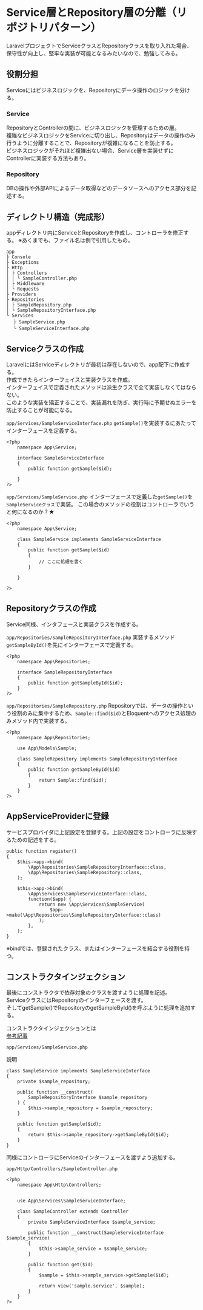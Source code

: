 # Service層とRepository層の分離（リポジトリパターン）
LaravelプロジェクトでServiceクラスとRepositoryクラスを取り入れた場合、<br />
保守性が向上し、堅牢な実装が可能となるみたいなので、勉強してみる。<br />
## 役割分担
Serviceにはビジネスロジックを、Repositoryにデータ操作のロジックを分ける。
### Service
RepositoryとControllerの間に、ビジネスロジックを管理するための層。<br />
複雑なビジネスロジックをServiceに切り出し、Repositoryはデータの操作のみ行うように分離することで、Repositoryが複雑になることを防止する。<br />
ビジネスロジックがそれほど複雑出ない場合、Service層を実装せずにControllerに実装する方法もあり。
### Repository
DBの操作や外部APIによるデータ取得などのデータソースへのアクセス部分を記述する。
## ディレクトリ構造（完成形）
appディレクトリ内にServiceとRepositoryを作成し、コントローラを修正する。
※あくまでも、ファイル名は例で引用したもの。
```
app
├ Console
├ Exceptions
├ Http
│ ├ Controllers
│ │ └ SampleController.php
│ ├ Middleware	
│ └ Requests
├ Providers
├ Repositories
│ ├ SampleRepository.php
│ └ SampleRepositoryInterface.php
└ Services
　 ├ SampleService.php
　 └ SampleServiceInterface.php
```
## Serviceクラスの作成
LaravelにはServiceディレクトリが最初は存在しないので、app配下に作成する。<br />
作成できたらインターフェイスと実装クラスを作成。<br />
インターフェイスで定義されたメソッドは派生クラスで全て実装しなくてはならない。<br />
このような実装を矯正することで、実装漏れを防ぎ、実行時に予期せぬエラーを防止することが可能になる。

`app/Services/SampleServiceInterface.php`
`getSample()`を実装するにあたってインターフェースを定義する。
```
<?php
    namespace App\Service;

    interface SampleServiceInterface
    {
        public function getSample($id);

    }
?>
```

`app/Services/SampleService.php`
インターフェースで定義した`getSample()`を`SampleServiceクラス`で実装。
この場合のメソッドの役割はコントローラでいうと何になるのか？★
```
<?php
    namespace App\Service;

    class SampleService implements SampleServiceInterface
    {
        public function getSample($id)
        {
            // ここに処理を書く
        }

    }

?>
```

## Repositoryクラスの作成
Service同様、インタフェースと実装クラスを作成する。

`app/Repositories/SampleRepositoryInterface.php`
実装するメソッド`getSampleById()`を先にインターフェースで定義する。
```
<?php
    namespace App\Repositories;

    interface SampleRepositoryInterface
    {
        public function getSampleById($id);
    }
?>
```

`app/Repositories/SampleRepository.php`
Repositoryでは、データの操作という役割のみに集中するため、`Sample::find($id)`とEloquentへのアクセス処理のみメソッド内で実装する。
```
<?php
    namespace App\Repositories;

    use App\Models\Sample;

    class SampleRepository implements SampleRepositoryInterface
    {
        public function getSampleById($id)
        {
            return Sample::find($id);
        }
    }
?>
```
## AppServiceProviderに登録
サービスプロバイダに上記設定を登録する。上記の設定をコントローラに反映するための記述をする。
```
public function register()
{
    $this->app->bind(
        \App\Repositories\SampleRepositoryInterface::class,
        \App\Repositories\SampleRepository::class,
    );

    $this->app->bind(
        \App\Services\SampleServiceInterface::class,
        function($app) {
            return new \App\Services\SampleService(
                $app->make(\App\Repositories\SampleRepositoryInterface::class)
            );
        },
    );
}
```
※bindでは、登録されたクラス、またはインターフェースを結合する役割を持つ。

## コンストラクタインジェクション
最後にコンストラクタで依存対象のクラスを渡すように処理を記述。<br />
ServiceクラスにはRepositoryのインターフェースを渡す。<br />
そしてgetSample()でRepositoryのgetSampleById()を呼ぶように処理を追加する。

コンストラクタインジェクションとは<br />
[参考記事](https://qiita.com/minato-naka/items/afa4b930a2afac23261b)

`app/Services/SampleService.php`

説明
```
class SampleService implements SampleServiceInterface
{
    private $sample_repository;

    public function __construct(
        SampleRepositoryInterface $sample_repository
    ) {
        $this->sample_repository = $sample_repository;
    }

    public function getSample($id);
    {
        return $this->sample_repository->getSampleById($id);
    }
}
```

同様にコントローラにServiceのインターフェースを渡すよう追加する。

`app/Http/Controllers/SampleController.php`

```
<?php
    namespace App\Http\Controllers;


    use App\Services\SampleServiceInterface;

    class SampleController extends Controller
    {
        private SampleServiceInterface $sample_service;

        public function __construct(SampleServiceInterface $sample_service)
        {
            $this->sample_service = $sample_service;
        }

        public function get($id)
        {
            $sample = $this->sample_service->getSample($id);

            return view('sample.service', $sample);
        }
    }
?>
```

